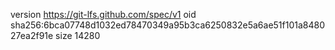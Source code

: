 version https://git-lfs.github.com/spec/v1
oid sha256:6bca07748d1032ed78470349a95b3ca6250832e5a6ae51f101a848027ea2f91e
size 14280
